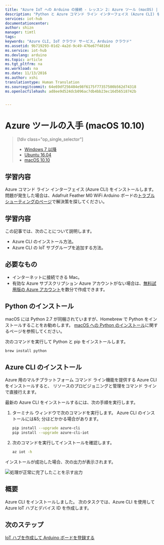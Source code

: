 ```yaml
---
title: "Azure IoT への Arduino の接続 - レッスン 2: Azure ツール (macOS) | Microsoft Docs"
description: "Python と Azure コマンド ライン インターフェイス (Azure CLI) を macOS にインストールします。"
services: iot-hub
documentationcenter: 
author: shizn
manager: timtl
tags: 
keywords: "Azure CLI, IoT クラウド サービス, Arduino クラウド"
ms.assetid: 9b719293-01d2-4a2d-9c49-476e67f4816d
ms.service: iot-hub
ms.devlang: arduino
ms.topic: article
ms.tgt_pltfrm: na
ms.workload: na
ms.date: 11/13/2016
ms.author: xshi
translationtype: Human Translation
ms.sourcegitcommit: 64e69df256404e98f6175f77357500b562d74318
ms.openlocfilehash: ad8ee9d524dcb096ac7db4bb23ec16d56518742b


---
```

# <a name="get-azure-tools-macos-1010"></a>Azure ツールの入手 (macOS 10.10)

> [!div class="op_single_selector"]
> * [Windows 7 以降][windows]
> * [Ubuntu 16.04][ubuntu]
> * [macOS 10.10][macos]

## <a name="what-you-will-do"></a>学習内容

Azure コマンド ライン インターフェイス (Azure CLI) をインストールします。 問題が発生した場合は、Adafruit Feather M0 WiFi Arduino ボードの[トラブルシューティングのページ](iot-hub-adafruit-feather-m0-wifi-kit-arduino-troubleshooting.md)で解決策を探してください。

## <a name="what-you-will-learn"></a>学習内容
この記事では、次のことについて説明します。
* Azure CLI のインストール方法。
* Azure CLI の IoT サブグループを追加する方法。

## <a name="what-you-need"></a>必要なもの
* インターネットに接続できる Mac。
* 有効な Azure サブスクリプション Azure アカウントがない場合は、[無料試用版の Azure アカウント](http://azure.microsoft.com/pricing/free-trial/)を数分で作成できます。

## <a name="install-python"></a>Python のインストール
macOS には Python 2.7 が同梱されていますが、Homebrew で Python をインストールすることをお勧めします。 [macOS への Python のインストール](http://docs.python-guide.org/en/latest/starting/install/osx/)に関するページを参照してください。

次のコマンドを実行して Python と pip をインストールします。

```bash
brew install python
```

## <a name="install-the-azure-cli"></a>Azure CLI のインストール
Azure 用のマルチプラットフォーム コマンド ライン機能を提供する Azure CLI をインストールすると、 リソースのプロビジョニングと管理をコマンド ラインで直接行えます。

最新の Azure CLI をインストールするには、次の手順を実行します。

1. ターミナル ウィンドウで次のコマンドを実行します。 Azure CLI のインストールには&5; 分ほどかかる場合があります。

   ```bash
   pip install --upgrade azure-cli
   pip install --upgrade azure-cli-iot
   ```
2. 次のコマンドを実行してインストールを確認します。

   ```bash
   az iot -h
   ```

インストールが成功した場合、次の出力が表示されます。

![処理が正常に完了したことを示す出力][output]

## <a name="summary"></a>概要
Azure CLI をインストールしました。 次のタスクでは、Azure CLI を使用して Azure IoT ハブとデバイス ID を作成します。

## <a name="next-steps"></a>次のステップ
[IoT ハブを作成して Arduino ボードを登録する][create-your-iot-hub-and-register-your-arduino-board]


<!-- Images and links -->

[windows]: iot-hub-adafruit-feather-m0-wifi-kit-arduino-lesson2-get-azure-tools-win32.md
[ubuntu]: iot-hub-adafruit-feather-m0-wifi-kit-arduino-lesson2-get-azure-tools-ubuntu.md
[macos]: iot-hub-adafruit-feather-m0-wifi-kit-arduino-lesson2-get-azure-tools-mac.md
[output]: media/iot-hub-adafruit-feather-m0-wifi-lessons/lesson2/az_iot_help_osx.png
[create-your-iot-hub-and-register-your-arduino-board]: iot-hub-adafruit-feather-m0-wifi-kit-arduino-lesson2-prepare-azure-iot-hub.md


<!--HONumber=Jan17_HO4-->


